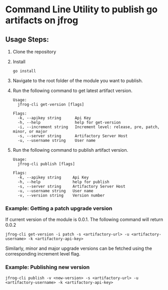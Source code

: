 # Command Line Utility to publish go artifacts on jfrog

## Usage Steps:
1. Clone the repository
2. Install
    ```shell
    go install   
    ```
3. Navigate to the root folder of the module you want to publish.
4. Run the following command to get latest artifact version.
    ```
    Usage:
      jfrog-cli get-version [flags]
    
    Flags:
      -k, --apikey string      Api Key
      -h, --help               help for get-version
      -i, --increment string   Increment level: release, pre, patch, minor, or major
      -s, --server string      Artifactory Server Host
      -u, --username string    User name
    ```

5. Run the following command to publish artifact version.
    ```
    Usage:
      jfrog-cli publish [flags]
    
    Flags:
      -k, --apikey string     Api Key
      -h, --help              help for publish
      -s, --server string     Artifactory Server Host
      -u, --username string   User name
      -v, --version string    Version number
    ```

### Example: Getting a patch upgrade version
If current version of the module is 0.0.1. The following command will return 0.0.2
```shell
jfrog-cli get-version -i patch -s <artifactory-url> -u <artifactory-username> -k <artifactory-api-key>
```
Similarly, minor and major upgrade versions can be fetched using the corresponding increment level flag.


### Example: Publishing new version
```shell
jfrog-cli publish -v <new-version> -s <artifactory-url> -u <artifactory-username> -k <artifactory-api-key>
```